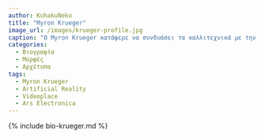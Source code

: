 ```yaml
---
author: KuhakuNeko
title: "Myron Krueger"
image_url: /images/krueger-profile.jpg
caption: "Ο Myron Krueger κατάφερε να συνδυάσει τα καλλιτεχνικά με την επιστήμη των υπολογιστών και να δημιουργήσει ένα νέο και ελεύθερο τρόπο διάδρασης με τον υπολογιστή που αξιοποιεί ολόκληρο το ανθρώπινο σώμα"
categories:
  - Βιογραφία 
  - Μορφές
  - Αρχέτυπα  
tags:
  - Myron Krueger
  - Artificial Reality
  - Videoplace
  - Ars Electronica
---
```


{% include bio-krueger.md %}

